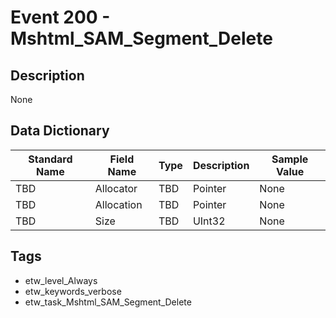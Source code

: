 # Event 200 - Mshtml_SAM_Segment_Delete

## Description
None

## Data Dictionary
|Standard Name|Field Name|Type|Description|Sample Value|
|---|---|---|---|---|
|TBD|Allocator|TBD|Pointer|None|None|
|TBD|Allocation|TBD|Pointer|None|None|
|TBD|Size|TBD|UInt32|None|None|

## Tags
* etw_level_Always
* etw_keywords_verbose
* etw_task_Mshtml_SAM_Segment_Delete